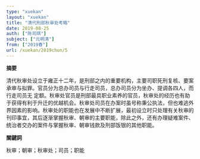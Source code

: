 ```yaml
---
type: "xuekan"
layout: "xuekan"
title: "清代刑部秋审处考略"
date: 2019-08-25
auth: ["陈司琪"]
subject: ["元明清"]
from: ["2019春"]
url: /xuekan/2019chun/5
---
```


**摘要**      

清代秋审处设立于雍正十二年，是刑部之内的重要机构，主要司职死刑复核、要案承审与拟罪。官员分为总办司员与行走司员，总办司员分为坐办、提调各四人，而行走司员无 定额。秋审处官员是刑部最具职业素养的官员，秋审处的经历也有助于获得有利于升迁的优越机会。秋审处司员在办案时虽号称秉公执法，但也难逃外界因素的影响。秋审处的职能也在发展中不断扩展，最初设立时只处理有关秋审的刊印事宜，其后逐渐掌握秋审、朝审的主要职能，除此之外，还有办理疑难案件、统治者交办的案件与掌握秋审、朝审钱款及刑部饭银的其他职能。

**關鍵詞**

秋审；朝审；秋审处；司员；职能
